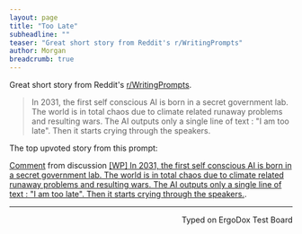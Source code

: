 ```yaml
---
layout: page
title: "Too Late"
subheadline: ""
teaser: "Great short story from Reddit's r/WritingPrompts"
author: Morgan
breadcrumb: true
---
```

Great short story from Reddit's [r/WritingPrompts](https://www.reddit.com/r/WritingPrompts/comments/56rfdy/wp_in_2031_the_first_self_conscious_ai_is_born_in/d8lr2ul).

> In 2031, the first self conscious AI is born in a secret government lab. The world is in total chaos due to climate related runaway problems and resulting wars. The AI outputs only a single line of text : "I am too late". Then it starts crying through the speakers.

The top upvoted story from this prompt:

<div class="reddit-embed" data-embed-media="www.redditmedia.com" data-embed-parent="false" data-embed-live="false" data-embed-uuid="3508a2b3-52aa-40cc-9f99-23b22b8297cd" data-embed-created="2016-10-11T14:30:46.876Z"><a href="https://www.reddit.com/r/WritingPrompts/comments/56rfdy/wp_in_2031_the_first_self_conscious_ai_is_born_in/d8lr2ul">Comment</a> from discussion <a href="https://www.reddit.com/r/WritingPrompts/comments/56rfdy/wp_in_2031_the_first_self_conscious_ai_is_born_in/">[WP] In 2031, the first self conscious AI is born in a secret government lab. The world is in total chaos due to climate related runaway problems and resulting wars. The AI outputs only a single line of text : &quot;I am too late&quot;. Then it starts crying through the speakers.</a>.</div><script async src="https://www.redditstatic.com/comment-embed.js"></script>

---
<p align="right">Typed on ErgoDox Test Board</p>

